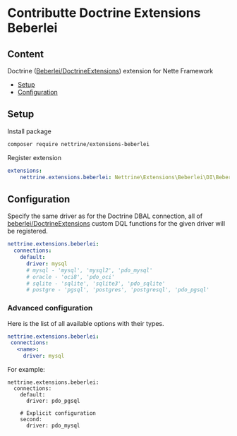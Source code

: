 # Contributte Doctrine Extensions Beberlei

## Content

Doctrine ([Beberlei/DoctrineExtensions](https://github.com/beberlei/DoctrineExtensions)) extension for Nette Framework

- [Setup](#setup)
- [Configuration](#configuration)

## Setup

Install package

```bash
composer require nettrine/extensions-beberlei
```

Register extension

```yaml
extensions:
    nettrine.extensions.beberlei: Nettrine\Extensions\Beberlei\DI\BeberleiBehaviorExtension
```

## Configuration

Specify the same driver as for the Doctrine DBAL connection, all of [beberlei/DoctrineExtensions](https://github.com/beberlei/DoctrineExtensions) custom DQL functions for the given driver will be registered.

```yaml
nettrine.extensions.beberlei:
  connections:
    default:
      driver: mysql
      # mysql - 'mysql', 'mysql2', 'pdo_mysql'
      # oracle - 'oci8', 'pdo_oci'
      # sqlite - 'sqlite', 'sqlite3', 'pdo_sqlite'
      # postgre - 'pgsql', 'postgres', 'postgresql', 'pdo_pgsql'
```

### Advanced configuration

Here is the list of all available options with their types.

 ```yaml
nettrine.extensions.beberlei:
  connections:
    <name>:
      driver: mysql
```

For example:

```neon
nettrine.extensions.beberlei:
  connections:
    default:
      driver: pdo_pgsql

    # Explicit configuration
    second:
      driver: pdo_mysql
```

